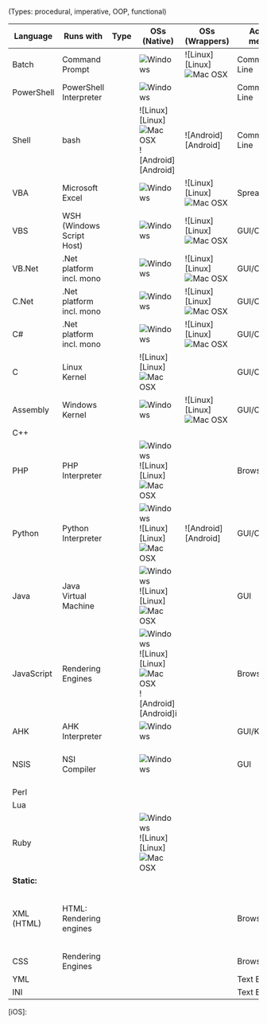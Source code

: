 (Types: procedural, imperative, OOP, functional)

|  Language  |         Runs with         | Type | OSs (Native)      | OSs (Wrappers)               | Access method | Full name          |
|------------|---------------------------|------|-------------------|------------------------------|---------------|--------------------|
| Batch      | Command Prompt            |      |![Windows][Windows]|![Linux][Linux]![Mac OSX][OSX]| Command Line  | Windows Batch
| PowerShell | PowerShell Interpreter    |      |![Windows][Windows]|                              | Command Line
| Shell      | bash                      |      |![Linux][Linux]![Mac OSX][OSX]![Android][Android]|![Android][Android]|Command Line
| VBA        | Microsoft Excel           |      |![Windows][Windows]|![Linux][Linux]![Mac OSX][OSX]| Spreadsheet   | Visual Basic for Applications
| VBS        | WSH (Windows Script Host) |      |![Windows][Windows]|![Linux][Linux]![Mac OSX][OSX]| GUI/CLI       | Visual Basic Script
| VB.Net     | .Net platform incl. mono  |      |![Windows][Windows]|![Linux][Linux]![Mac OSX][OSX]| GUI/CLI       | Visual Basic .Net
| C.Net      | .Net platform incl. mono  |      |![Windows][Windows]|![Linux][Linux]![Mac OSX][OSX]| GUI/CLI       | Visual C .Net
| C#         | .Net platform incl. mono  |      |![Windows][Windows]|![Linux][Linux]![Mac OSX][OSX]| GUI/CLI       | Visual C Sharp .Net
| C          | Linux Kernel              |      |![Linux][Linux]![Mac OSX][OSX]||GUI/CLI
| Assembly   | Windows Kernel            |      |![Windows][Windows]|![Linux][Linux]![Mac OSX][OSX]| GUI/CLI       | 
| C++        |                           |      |                   |                              |               | C Plus Plus
| PHP        | PHP Interpreter           |      |![Windows][Windows]![Linux][Linux]![Mac OSX][OSX]|| Browser       | 
| Python     | Python Interpreter        |      |![Windows][Windows]![Linux][Linux]![Mac OSX][OSX]|![Android][Android]|GUI/CLI| 
| Java       | Java Virtual Machine      |      |![Windows][Windows]![Linux][Linux]![Mac OSX][OSX]|| GUI           | 
| JavaScript | Rendering Engines         |      |![Windows][Windows]![Linux][Linux]![Mac OSX][OSX]![Android][Android]i||Browser/CLI| 
| AHK        | AHK Interpreter           |      |![Windows][Windows]|                              | GUI/Keyboard  | AutoHotkey
| NSIS       | NSI Compiler              |      |![Windows][Windows]|                              | GUI           | Nullsoft Scriptable Install System
| Perl       |                           |      |                   |                              |               | 
| Lua        |                           |      |                   |                              |               | 
| Ruby       |                           |      |![Windows][Windows]![Linux][Linux]![Mac OSX][OSX]||               | 
| **Static:**
| XML (HTML) | HTML: Rendering engines   |      |                   |                              | Browser       | eXtended Markup Language (Hypertext Markup Language)
| CSS        | Rendering Engines         |      |                   |                              | Browser       | Cascading Style Sheet
| YML        |                           |      |                   |                              | Text Editor   | 
| INI        |                           |      |                   |                              | Text Editor   | 
  [Windows]: 
  [Linux]: 
  [OSX]: 
  [Android]: 
  [iOS]: 